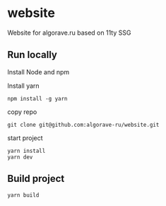 # website
Website for algorave.ru based on 11ty SSG

## Run locally

Install Node and npm

Install yarn

```
npm install -g yarn
```

copy repo

```
git clone git@github.com:algorave-ru/website.git
```

start project

```
yarn install
yarn dev
```

## Build project

```
yarn build
```
